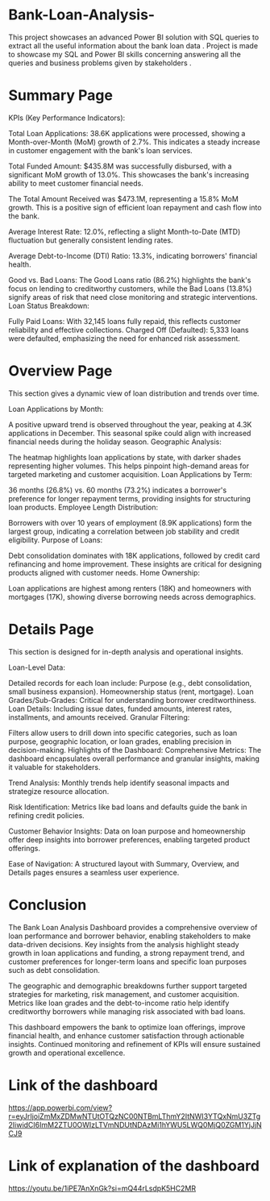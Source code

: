 # Bank-Loan-Analysis-
This project showcases an advanced Power BI solution with SQL queries to extract all the useful information about the bank loan data . Project is made to showcase my SQL and Power BI skills concerning answering all the queries and business problems given by stakeholders .

# Summary Page
KPIs (Key Performance Indicators):

Total Loan Applications: 38.6K applications were processed, showing a Month-over-Month (MoM) growth of 2.7%. This indicates a steady increase in customer engagement with the bank's loan services.

Total Funded Amount: $435.8M was successfully disbursed, with a significant MoM growth of 13.0%. This showcases the bank's increasing ability to meet customer financial needs.

The Total Amount Received was $473.1M, representing a 15.8% MoM growth. This is a positive sign of efficient loan repayment and cash flow into the bank.

Average Interest Rate: 12.0%, reflecting a slight Month-to-Date (MTD) fluctuation but generally consistent lending rates.

Average Debt-to-Income (DTI) Ratio: 13.3%, indicating borrowers' financial health.

Good vs. Bad Loans:
The Good Loans ratio (86.2%) highlights the bank's focus on lending to creditworthy customers, while the Bad Loans (13.8%) signify areas of risk that need close monitoring and strategic interventions.
Loan Status Breakdown:

Fully Paid Loans: With 32,145 loans fully repaid, this reflects customer reliability and effective collections.
Charged Off (Defaulted): 5,333 loans were defaulted, emphasizing the need for enhanced risk assessment.

 # Overview Page
This section gives a dynamic view of loan distribution and trends over time.

Loan Applications by Month:

A positive upward trend is observed throughout the year, peaking at 4.3K applications in December. This seasonal spike could align with increased financial needs during the holiday season.
Geographic Analysis:

The heatmap highlights loan applications by state, with darker shades representing higher volumes. This helps pinpoint high-demand areas for targeted marketing and customer acquisition.
Loan Applications by Term:

36 months (26.8%) vs. 60 months (73.2%) indicates a borrower's preference for longer repayment terms, providing insights for structuring loan products.
Employee Length Distribution:

Borrowers with over 10 years of employment (8.9K applications) form the largest group, indicating a correlation between job stability and credit eligibility.
Purpose of Loans:

Debt consolidation dominates with 18K applications, followed by credit card refinancing and home improvement. These insights are critical for designing products aligned with customer needs.
Home Ownership:

Loan applications are highest among renters (18K) and homeowners with mortgages (17K), showing diverse borrowing needs across demographics.

# Details Page
This section is designed for in-depth analysis and operational insights.

Loan-Level Data:

Detailed records for each loan include:
Purpose (e.g., debt consolidation, small business expansion).
Homeownership status (rent, mortgage).
Loan Grades/Sub-Grades: Critical for understanding borrower creditworthiness.
Loan Details: Including issue dates, funded amounts, interest rates, installments, and amounts received.
Granular Filtering:

Filters allow users to drill down into specific categories, such as loan purpose, geographic location, or loan grades, enabling precision in decision-making.
Highlights of the Dashboard:
Comprehensive Metrics: The dashboard encapsulates overall performance and granular insights, making it valuable for stakeholders.

Trend Analysis: Monthly trends help identify seasonal impacts and strategize resource allocation.

Risk Identification: Metrics like bad loans and defaults guide the bank in refining credit policies.

Customer Behavior Insights: Data on loan purpose and homeownership offer deep insights into borrower preferences, enabling targeted product offerings.

Ease of Navigation: A structured layout with Summary, Overview, and Details pages ensures a seamless user experience.

# Conclusion 
The Bank Loan Analysis Dashboard provides a comprehensive overview of loan performance and borrower behavior, enabling stakeholders to make data-driven decisions. Key insights from the analysis highlight steady growth in loan applications and funding, a strong repayment trend, and customer preferences for longer-term loans and specific loan purposes such as debt consolidation.

The geographic and demographic breakdowns further support targeted strategies for marketing, risk management, and customer acquisition. Metrics like loan grades and the debt-to-income ratio help identify creditworthy borrowers while managing risk associated with bad loans.

This dashboard empowers the bank to optimize loan offerings, improve financial health, and enhance customer satisfaction through actionable insights. Continued monitoring and refinement of KPIs will ensure sustained growth and operational excellence.

# Link of the dashboard 
https://app.powerbi.com/view?r=eyJrIjoiZmMxZDMwNTUtOTQzNC00NTBmLThmY2ItNWI3YTQxNmU3ZTg2IiwidCI6ImM2ZTU0OWIzLTVmNDUtNDAzMi1hYWU5LWQ0MjQ0ZGM1YjJjNCJ9

# Link of explanation of the dashboard
https://youtu.be/1iPE7AnXnGk?si=mQ44rLsdpK5HC2MR



